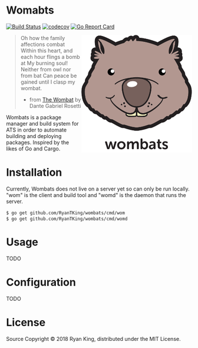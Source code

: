 # Womabts
[![Build Status](https://travis-ci.org/RyanTKing/wombats.svg?branch=master)](https://travis-ci.org/RyanTKing/wombats) [![codecov](https://codecov.io/gh/RyanTKing/wombats/branch/master/graph/badge.svg)](https://codecov.io/gh/RyanTKing/wombats) [![Go Report Card](https://goreportcard.com/badge/github.com/RyanTKing/wombats)](https://goreportcard.com/report/github.com/RyanTKing/wombats)

<img src="logo.png" alt="Wombats logo" title="The simple Wombat" align="right" />

> Oh how the family affections combat
> Within this heart, and each hour flings a bomb at
> My burning soul! Neither from owl nor from bat
> Can peace be gained until I clasp my wombat.
> - from [The Wombat](https://www.poemhunter.com/poem/the-wombat-2/) by Dante Gabriel Rosetti

Wombats is a package manager and build system for ATS in order to automate
building and deploying packages. Inspired by the likes of Go and Cargo.

# Installation

Currently, Wombats does not live on a server yet so can only be run locally.
"wom" is the client and build tool and "womd" is the daemon that runs the
server.

    $ go get github.com/RyanTKing/wombats/cmd/wom
    $ go get github.com/RyanTKing/wombats/cmd/womd

# Usage

TODO

# Configuration

TODO

# License

Source Copyright &copy; 2018 Ryan King, distributed under the MIT License.

